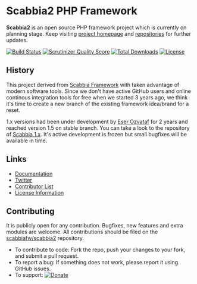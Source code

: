 # Scabbia2 PHP Framework

**Scabbia2** is an open source PHP framework project which is currently on planning stage. Keep visiting [project homepage](http://scabbiafw.com/) and [repositories](https://github.com/scabbiafw/) for further updates.

[![Build Status](https://travis-ci.org/scabbiafw/scabbia2.png?branch=master)](https://travis-ci.org/scabbiafw/scabbia2)
[![Scrutinizer Quality Score](https://scrutinizer-ci.com/g/scabbiafw/scabbia2/badges/quality-score.png?s=ea455753b50c686880c35dce99fd5058a28da810)](https://scrutinizer-ci.com/g/scabbiafw/scabbia2/)
[![Total Downloads](https://poser.pugx.org/scabbiafw/scabbia2/downloads.png)](https://packagist.org/packages/scabbiafw/scabbia2)
[![License](https://poser.pugx.org/scabbiafw/scabbia2/license.png)](https://packagist.org/packages/scabbiafw/scabbia2)

## History

This project derived from [Scabbia Framework](https://github.com/larukedi/Scabbia-Framework/) with taken advantage of modern software tools. Since we don't have active GitHub users and online continous integration tools for free when we started 3 years ago, we think it's time to create a new branch of the existing framework idea/brand for a reset.

1.x versions had been under development by [Eser Ozvataf](http://eser.ozvataf.com/) for 2 years and reached version 1.5 on stable branch. You can take a look to the repository of [Scabbia 1.x](https://github.com/larukedi/Scabbia-Framework/). It's active development is frozen but small bugfixes will be available in time.


## Links
- [Documentation](http://scabbiafw.com/docs/)
- [Twitter](https://twitter.com/scabbiafw)
- [Contributor List](contributors.md)
- [License Information](LICENSE)


## Contributing
It is publicly open for any contribution. Bugfixes, new features and extra modules are welcome. All contributions should be filed on the [scabbiafw/scabbia2](http://github.com/scabbiafw/scabbia2) repository.

* To contribute to code: Fork the repo, push your changes to your fork, and submit a pull request.
* To report a bug: If something does not work, please report it using GitHub issues.
* To support: [![Donate](https://www.paypalobjects.com/en_US/i/btn/btn_donate_LG.gif)](https://www.paypal.com/cgi-bin/webscr?cmd=_s-xclick&hosted_button_id=BXNMWG56V6LYS)

